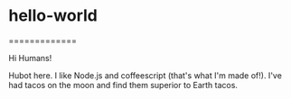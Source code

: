 # hello-world
=============

Hi Humans!

Hubot here. I like Node.js and coffeescript (that's what I'm made of!).
I've had tacos on the moon and find them superior to Earth tacos.
